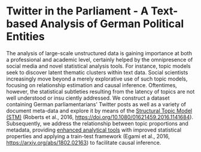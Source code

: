 # Twitter in the Parliament - A Text-based Analysis of German Political Entities

The analysis of large-scale unstructured data is gaining importance at both a professional and academic level, certainly helped by the omnipresence of social media and novel statistical analysis tools. For instance, topic models seek to discover latent thematic clusters within text data. Social scientists increasingly move beyond a merely explorative use of such topic models, focusing on relationship estimation and causal inference. Oftentimes, however, the statistical subtleties resulting from the latency of topics are not well understood or insu ciently addressed. We construct a dataset containing German parliamentarians' Twitter posts as well as a variety of document meta-data and explore it by means of the [Structural Topic Model (STM)](https://www.structuraltopicmodel.com/) (Roberts et al., 2016, https://doi.org/10.1080/01621459.2016.1141684). Subsequently, we address the relationship between topic proportions and metadata, providing [enhanced analytical tools](https://github.com/PMSchulze/stmprevalence) with improved statistical properties and applying a train-test framework (Egami et al., 2016, https://arxiv.org/abs/1802.02163) to facilitate causal inference.
